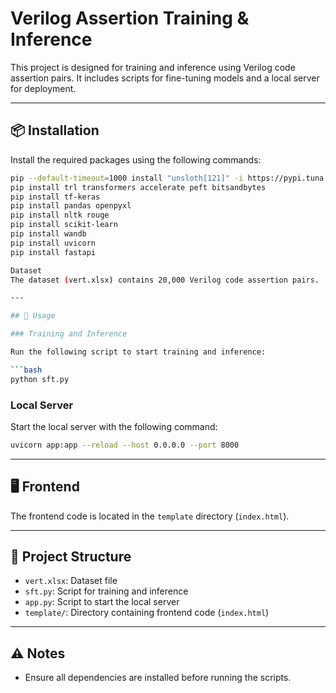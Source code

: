 # Verilog Assertion Training & Inference

This project is designed for training and inference using Verilog code assertion pairs. It includes scripts for fine-tuning models and a local server for deployment.

---

## 📦 Installation

Install the required packages using the following commands:

```bash
pip --default-timeout=1000 install "unsloth[121]" -i https://pypi.tuna.tsinghua.edu.cn/simple
pip install trl transformers accelerate peft bitsandbytes
pip install tf-keras
pip install pandas openpyxl
pip install nltk rouge
pip install scikit-learn
pip install wandb
pip install uvicorn
pip install fastapi

Dataset
The dataset (vert.xlsx) contains 20,000 Verilog code assertion pairs.

---

## 🚀 Usage

### Training and Inference

Run the following script to start training and inference:

```bash
python sft.py
```

### Local Server

Start the local server with the following command:

```bash
uvicorn app:app --reload --host 0.0.0.0 --port 8000
```

---

## 🖥️ Frontend

The frontend code is located in the `template` directory (`index.html`).

---

## 📁 Project Structure

- `vert.xlsx`: Dataset file
- `sft.py`: Script for training and inference
- `app.py`: Script to start the local server
- `template/`: Directory containing frontend code (`index.html`)

---

## ⚠️ Notes

- Ensure all dependencies are installed before running the scripts.

